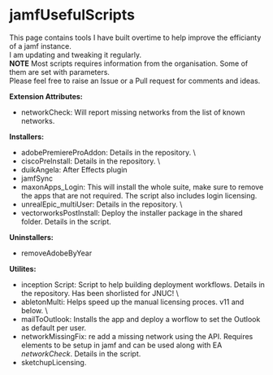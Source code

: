 # jamfUsefulScripts

This page contains tools I have built overtime to help improve the efficianty of a jamf instance. \
I am updating and tweaking it regularly. \
**NOTE** Most scripts requires information from the organisation. Some of them are set with parameters. \
Please feel free to raise an Issue or a Pull request for comments and ideas.

**Extension Attributes:**
- networkCheck: Will report missing networks from the list of known networks.

**Installers:**
- adobePremiereProAddon: Details in the repository. \
- ciscoPreInstall: Details in the repository. \
- duikAngela: After Effects plugin
- jamfSync
- maxonApps_Login: This will install the whole suite, make sure to remove the apps that are not required. The script also includes login licensing.
- unrealEpic_multiUser: Details in the repository. \ 
- vectorworksPostInstall: Deploy the installer package in the shared folder. Details in the script.

**Uninstallers:**
- removeAdobeByYear

**Utilites:** 
- inception Script: Script to help building deployment workflows. Details in the repository. Has been shorlisted for JNUC! \
- abletonMulti: Helps speed up the manual licensing proces. v11 and below. \
- mailToOutlook: Installs the app and deploy a worflow to set the Outlook as default per user.
- networkMissingFix: re add a missing network using the API. Requires elements to be setup in jamf and can be used along with EA _networkCheck_. Details in the script.
- sketchupLicensing.
